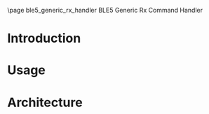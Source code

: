 \page ble5_generic_rx_handler BLE5 Generic Rx Command Handler


# Introduction

# Usage

# Architecture

